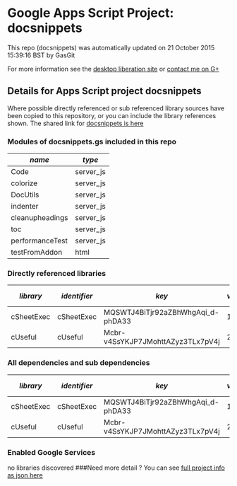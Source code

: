 # Google Apps Script Project: docsnippets
This repo (docsnippets) was automatically updated on 21 October 2015 15:39:16 BST by GasGit

For more information see the [desktop liberation site](http://ramblings.mcpher.com/Home/excelquirks/drivesdk/gettinggithubready "desktop liberation") or [contact me on G+](https://plus.google.com/+BruceMcpherson "Bruce McPherson - GDE")
## Details for Apps Script project docsnippets
Where possible directly referenced or sub referenced library sources have been copied to this repository, or you can include the library references shown. 
The shared link for [docsnippets is here](https://script.google.com/d/1Cwfypx3SYTb52ggU_eImyek4JR2eltWb892UZtgRiGkLc-cRBryuTNoE/edit?usp=sharing "open in the GAS IDE")

### Modules of docsnippets.gs included in this repo
*name*|*type*
--- | --- 
Code| server_js
colorize| server_js
DocUtils| server_js
indenter| server_js
cleanupheadings| server_js
toc| server_js
performanceTest| server_js
testFromAddon| html
### Directly referenced libraries
*library*|*identifier*|*key*|*version*|*dev mode*|*source*|
--- | --- | --- | --- | --- | --- 
cSheetExec| cSheetExec|MQSWTJ4BiTjr92aZBhWhgAqi_d-phDA33|1|no|[here](libraries/cSheetExec "library source")
cUseful| cUseful|Mcbr-v4SsYKJP7JMohttAZyz3TLx7pV4j|27|yes|[here](libraries/cUseful "library source")
### All dependencies and sub dependencies
*library*|*identifier*|*key*|*version*|*dev mode*|*source*|
--- | --- | --- | --- | --- | --- 
cSheetExec| cSheetExec|MQSWTJ4BiTjr92aZBhWhgAqi_d-phDA33|1|no|[here](libraries/cSheetExec "library source")
cUseful| cUseful|Mcbr-v4SsYKJP7JMohttAZyz3TLx7pV4j|27|yes|[here](libraries/cUseful "library source")
### Enabled Google Services
no libraries discovered
###Need more detail ?
You can see [full project info as json here](info.json)
